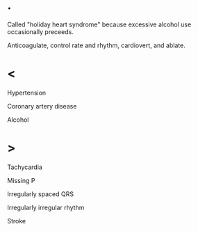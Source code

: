 # .

Called "holiday heart syndrome" because excessive alcohol use occasionally preceeds.

Anticoagulate, control rate and rhythm, cardiovert, and ablate.

# <

Hypertension

Coronary artery disease

Alcohol

# >

Tachycardia

Missing P

Irregularly spaced QRS

Irregularly irregular rhythm

Stroke
